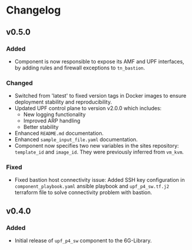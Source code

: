 # Changelog

## v0.5.0
### Added
- Component is now responsible to expose its AMF and UPF interfaces, by adding rules and firewall exceptions to `tn_bastion`.
### Changed
- Switched from 'latest' to fixed version tags in Docker images to ensure deployment stability and reproducibility.
- Updated UPF control plane to version v2.0.0 which includes:
  - New logging functionality
  - Improved ARP handling
  - Better stability
- Enhanced `README.md` documentation.
- Enhanced `sample_input_file.yaml` documentation.
- Component now specifies two new variables in the sites repository: `template_id` and `image_id`. They were previously inferred from `vm_kvm`.
### Fixed
- Fixed bastion host connectivity issue: Added SSH key configuration in `component_playbook.yaml` ansible playbook and `upf_p4_sw.tf.j2` terraform file to solve connectivity problem with bastion.

## v0.4.0
### Added
- Initial release of `upf_p4_sw` component to the 6G-Library.
